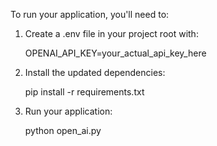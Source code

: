 To run your application, you'll need to:

1. Create a .env file in your project root with:

   OPENAI_API_KEY=your_actual_api_key_here

2. Install the updated dependencies:

   pip install -r requirements.txt

3. Run your application:

   python open_ai.py
